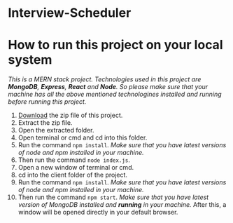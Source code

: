 # Interview-Scheduler
 
# How to run this project on your local system
*This is a MERN stack project. Technologies used in this project are **MongoDB**, **Express**, **React** and **Node**. So please make sure that your machine has all the above mentioned technologines installed and running before running this project.*

1. [Download](https://github.com/rajeshy45/Fudo/archive/refs/heads/main.zip) the zip file of this project.
2. Extract the zip file.
3. Open the extracted folder.
4. Open terminal or cmd and cd into this folder.
5. Run the command `npm install`. *Make sure that you have latest versions of node and npm installed in your machine.*
6. Then run the command `node index.js`.
7. Open a new window of terminal or cmd.
8. cd into the client folder of the project.
9. Run the command `npm install`. *Make sure that you have latest versions of node and npm installed in your machine.*
10. Then run the command `npm start`. *Make sure that you have latest version of MongoDB installed and **running** in your machine.* After this, a window will be opened directly in your default browser.